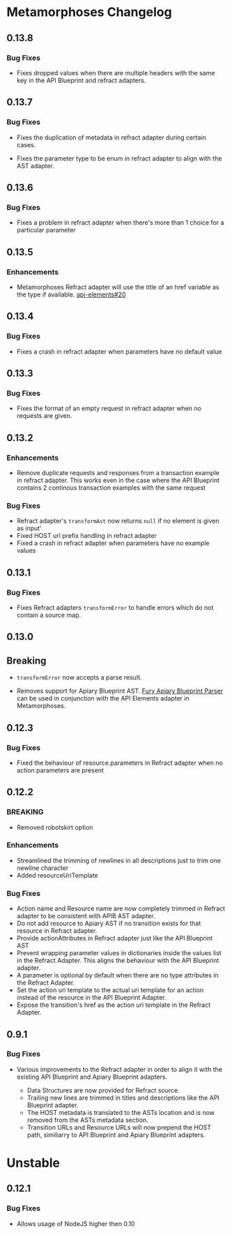 # Metamorphoses Changelog

## 0.13.8

### Bug Fixes

- Fixes dropped values when there are multiple headers with the same key in the API Blueprint and refract adapters.

## 0.13.7

### Bug Fixes

- Fixes the duplication of metadata in refract adapter during certain cases.

- Fixes the parameter type to be enum in refract adapter to align with the AST adapter.

## 0.13.6

### Bug Fixes

- Fixes a problem in refract adapter when there's more than 1 choice for a particular parameter

## 0.13.5

### Enhancements

- Metamorphoses Refract adapter will use the title of an href variable as the
  type if available.
  [api-elements#20](https://github.com/apiaryio/api-elements/pull/20)

## 0.13.4

### Bug Fixes

- Fixes a crash in refract adapter when parameters have no default value

## 0.13.3

### Bug Fixes

- Fixes the format of an empty request in refract adapter when no requests are given.

## 0.13.2

### Enhancements

- Remove duplicate requests and responses from a transaction example in refract adapter. This works even in the case
  where the API Blueprint contains 2 continous transaction examples with the same request

### Bug Fixes

- Refract adapter's `transformAst` now returns `null` if no element is given as input'
- Fixed HOST url prefix handling in refract adapter
- Fixed a crash in refract adapter when parameters have no example values

## 0.13.1

### Bug Fixes

- Fixes Refract adapters `transformError` to handle errors which do not contain
  a source map.

## 0.13.0

## Breaking

- `transformError` now accepts a parse result.

- Removes support for Apiary Blueprint AST. [Fury Apiary Blueprint
  Parser](https://github.com/apiaryio/fury-adapter-apiary-blueprint-parser) can
  be used in conjunction with the API Elements adapter in Metamorphoses.

## 0.12.3

### Bug Fixes

- Fixed the behaviour of resource.parameters in Refract adapter when no action parameters are present

## 0.12.2

### BREAKING

- Removed robotskirt option

### Enhancements

- Streamlined the trimming of newlines in all descriptions just to trim one newline character
- Added resourceUriTemplate

### Bug Fixes

- Action name and Resource name are now completely trimmed in Refract adapter to be consistent with APIB AST adapter.
- Do not add resource to Apiary AST if no transition exists for that resource in Refract adapter.
- Provide actionAttributes in Refract adapter just like the API Blueprint AST
- Prevent wrapping parameter values in dictionaries inside the values list in
  the Refract Adapter. This aligns the behaviour with the API Blueprint
  adapter.
- A parameter is optional by default when there are no type attributes in the Refract Adapter.
- Set the action uri template to the actual uri template for an action instead
  of the resource in the API Blueprint Adapter.
- Expose the transition's href as the action uri template in the
  Refract Adapter.

## 0.9.1

### Bug Fixes

- Various improvements to the Refract adapter in order to align it with the
  existing API Blueprint and Apiary Blueprint adapters.

  - Data Structures are now provided for Refract source.
  - Trailing new lines are trimmed in titles and descriptions like the API
    Blueprint adapter.
  - The HOST metadata is translated to the ASTs location and is now
    removed from the ASTs metadata section.
  - Transition URLs and Resource URLs will now prepend the HOST path,
    similiarry to API Blueprint and Apiary Blueprint adapters.

# Unstable

## 0.12.1

### Bug Fixes

- Allows usage of NodeJS higher then 0.10
